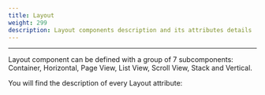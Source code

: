 ```yaml
---
title: Layout
weight: 299
description: Layout components description and its attributes details
---
```


---

Layout component can be defined with a group of 7 subcomponents: Container, Horizontal, Page View, List View, Scroll View, Stack and Vertical.   

 You will find the description of every Layout attribute:

